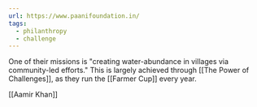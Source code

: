```yaml
---
url: https://www.paanifoundation.in/
tags:
  - philanthropy
  - challenge
---
```


One of their missions is "creating water-abundance in villages via community-led efforts." This is largely achieved through [[The Power of Challenges]], as they run the [[Farmer Cup]] every year.  

[[Aamir Khan]]
